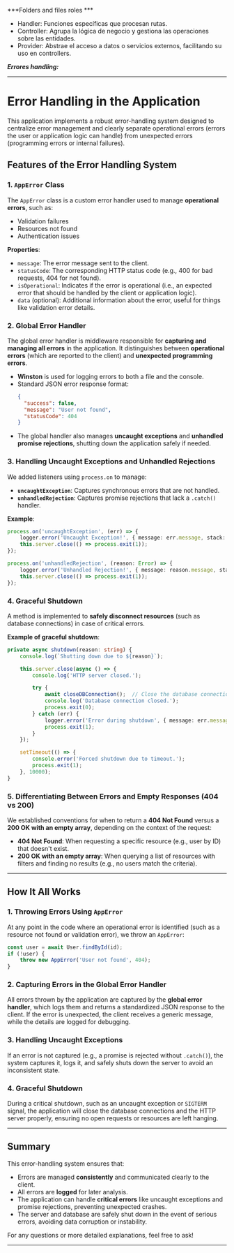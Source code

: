 
***Folders and files roles ***
- Handler: Funciones específicas que procesan rutas.
- Controller: Agrupa la lógica de negocio y gestiona las operaciones sobre las entidades.
- Provider: Abstrae el acceso a datos o servicios externos, facilitando su uso en controllers.

***Errores handling:***

---

# Error Handling in the Application

This application implements a robust error-handling system designed to centralize error management and clearly separate operational errors (errors the user or application logic can handle) from unexpected errors (programming errors or internal failures).

## Features of the Error Handling System

### 1. **`AppError` Class**
The `AppError` class is a custom error handler used to manage **operational errors**, such as:
- Validation failures
- Resources not found
- Authentication issues

**Properties**:
- `message`: The error message sent to the client.
- `statusCode`: The corresponding HTTP status code (e.g., 400 for bad requests, 404 for not found).
- `isOperational`: Indicates if the error is operational (i.e., an expected error that should be handled by the client or application logic).
- `data` (optional): Additional information about the error, useful for things like validation error details.

### 2. **Global Error Handler**
The global error handler is middleware responsible for **capturing and managing all errors** in the application. It distinguishes between **operational errors** (which are reported to the client) and **unexpected programming errors**.

- **Winston** is used for logging errors to both a file and the console.
- Standard JSON error response format:
  ```json
  {
    "success": false,
    "message": "User not found",
    "statusCode": 404
  }
  ```
- The global handler also manages **uncaught exceptions** and **unhandled promise rejections**, shutting down the application safely if needed.

### 3. **Handling Uncaught Exceptions and Unhandled Rejections**
We added listeners using `process.on` to manage:
- **`uncaughtException`**: Captures synchronous errors that are not handled.
- **`unhandledRejection`**: Captures promise rejections that lack a `.catch()` handler.

**Example**:
```ts
process.on('uncaughtException', (err) => {
    logger.error('Uncaught Exception!', { message: err.message, stack: err.stack });
    this.server.close(() => process.exit(1));
});

process.on('unhandledRejection', (reason: Error) => {
    logger.error('Unhandled Rejection!', { message: reason.message, stack: reason.stack });
    this.server.close(() => process.exit(1));
});
```

### 4. **Graceful Shutdown**
A method is implemented to **safely disconnect resources** (such as database connections) in case of critical errors.

**Example of graceful shutdown**:
```ts
private async shutdown(reason: string) {
    console.log(`Shutting down due to ${reason}`);

    this.server.close(async () => {
        console.log('HTTP server closed.');

        try {
            await closeDBConnection();  // Close the database connection
            console.log('Database connection closed.');
            process.exit(0);
        } catch (err) {
            logger.error('Error during shutdown', { message: err.message });
            process.exit(1);
        }
    });

    setTimeout(() => {
        console.error('Forced shutdown due to timeout.');
        process.exit(1);
    }, 10000);
}
```

### 5. **Differentiating Between Errors and Empty Responses (404 vs 200)**
We established conventions for when to return a **404 Not Found** versus a **200 OK with an empty array**, depending on the context of the request:
- **404 Not Found**: When requesting a specific resource (e.g., user by ID) that doesn't exist.
- **200 OK with an empty array**: When querying a list of resources with filters and finding no results (e.g., no users match the criteria).

---

## How It All Works

### 1. **Throwing Errors Using `AppError`**
At any point in the code where an operational error is identified (such as a resource not found or validation error), we throw an `AppError`:
```ts
const user = await User.findById(id);
if (!user) {
    throw new AppError('User not found', 404);
}
```

### 2. **Capturing Errors in the Global Error Handler**
All errors thrown by the application are captured by the **global error handler**, which logs them and returns a standardized JSON response to the client. If the error is unexpected, the client receives a generic message, while the details are logged for debugging.

### 3. **Handling Uncaught Exceptions**
If an error is not captured (e.g., a promise is rejected without `.catch()`), the system captures it, logs it, and safely shuts down the server to avoid an inconsistent state.

### 4. **Graceful Shutdown**
During a critical shutdown, such as an uncaught exception or `SIGTERM` signal, the application will close the database connections and the HTTP server properly, ensuring no open requests or resources are left hanging.

---

## Summary
This error-handling system ensures that:
- Errors are managed **consistently** and communicated clearly to the client.
- All errors are **logged** for later analysis.
- The application can handle **critical errors** like uncaught exceptions and promise rejections, preventing unexpected crashes.
- The server and database are safely shut down in the event of serious errors, avoiding data corruption or instability.

For any questions or more detailed explanations, feel free to ask!

--- 